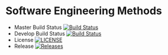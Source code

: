 # Software Engineering Methods

- Master Build Status [![Build Status](https://travis-ci.org/Mike985/semTWO.svg?branch=master)](https://travis-ci.org/Mike985/semTWO)
- Develop Build Status [![Build Status](https://travis-ci.org/Mike985/semTWO.svg?branch=develop)](https://travis-ci.org/Mike985/semTWO)
- License [![LICENSE](https://img.shields.io/github/license/Mike985/semTWO.svg?style=flat-square)](https://github.com/Mike985/semTWO/blob/master/LICENSE)
- Release [![Releases](https://img.shields.io/github/release/Mike985/semTWO/all.svg?style=flat-square)](https://github.com/Mike985/sem2/releases)


